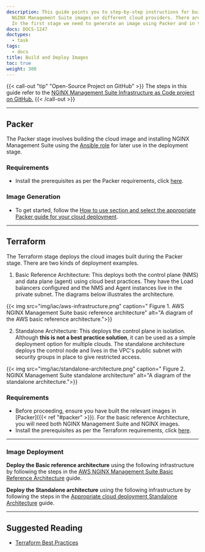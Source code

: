 ```yaml
---
description: This guide points you to step-by-step instructions for building and deploying
  NGINX Management Suite images on different cloud providers. There are two stages in the process.
  In the first stage we need to generate an image using Packer and in the second stage we will deploy it using Terraform.
docs: DOCS-1247
doctypes:
  - task
tags:
  - docs
title: Build and Deploy Images
toc: true
weight: 300
---
```


{{< call-out "tip" "Open-Source Project on GitHub" >}}
The steps in this guide refer to the <a href="https://github.com/nginxinc/nginx-management-suite-iac" target="_blank">NGINX Management Suite Infrastructure as Code project on GitHub.</a> <i class="fa-solid fa-arrow-up-right-from-square" style="color:#009639;"></i>
{{< /call-out >}}

---
## Packer

The Packer stage involves building the cloud image and installing NGINX Management Suite using the [Ansible role](https://github.com/nginxinc/ansible-role-nginx-management-suite) for later use in the deployment stage.

### Requirements

- Install the prerequisites as per the Packer requirements, click [here](https://github.com/nginxinc/nginx-management-suite-iac/tree/main/packer#Requirements).

### Image Generation

- To get started, follow the [How to use section and select the appropriate Packer guide for your cloud deployment](https://github.com/nginxinc/nginx-management-suite-iac/tree/main/packer#how-to-use).

---

## Terraform

The Terraform stage deploys the cloud images built during the Packer stage. There are two kinds of deployment examples.

1. Basic Reference Architecture: This deploys both the control plane (NMS) and data plane (agent) using cloud best practices.
   They have the Load balancers configured and the NMS and Agent instances live in the private subnet.
   The diagrams below illustrates the architecture.

{{< img src="img/iac/aws-infrastructure.png" caption="    Figure 1. AWS NGINX Management Suite basic reference architecture" alt="A diagram of the AWS basic reference architecture.">}}

2. Standalone Architecture: This deploys the control plane in isolation. Although **this is not a best practice solution**, it can be used as a simple deployment option for multiple clouds.
   The standalone architecture deploys the control node and lives in the VPC's public subnet with security groups in place to give restricted access.

{{< img src="img/iac/standalone-architecture.png" caption="    Figure 2. NGINX Management Suite standalone architecture" alt="A diagram of the standalone architecture.">}}

### Requirements

- Before proceeding, ensure you have built the relevant images in [Packer]({{< ref "#packer" >}}). For the basic reference Architecture, you will need both NGINX Management Suite and NGINX images.
- Install the prerequisites as per the Terraform requirements, click [here](https://github.com/nginxinc/nginx-management-suite-iac/tree/main/terraform#Requirements).

---

### Image Deployment

**Deploy the Basic reference architecture** using the following infrastructure by following the steps in the [AWS NGINX Management Suite Basic Reference Architecture](https://github.com/nginxinc/nginx-management-suite-iac/blob/main/terraform/basic-reference/aws/README.md) guide.

**Deploy the Standalone architecture** using the following infrastructure by following the steps in the [Appropriate cloud deployment Standalone Architecture](https://github.com/nginxinc/nginx-management-suite-iac/tree/main/terraform#how-to-use) guide.

---

## Suggested Reading

- [Terraform Best Practices](https://developer.hashicorp.com/terraform/cloud-docs/recommended-practices)